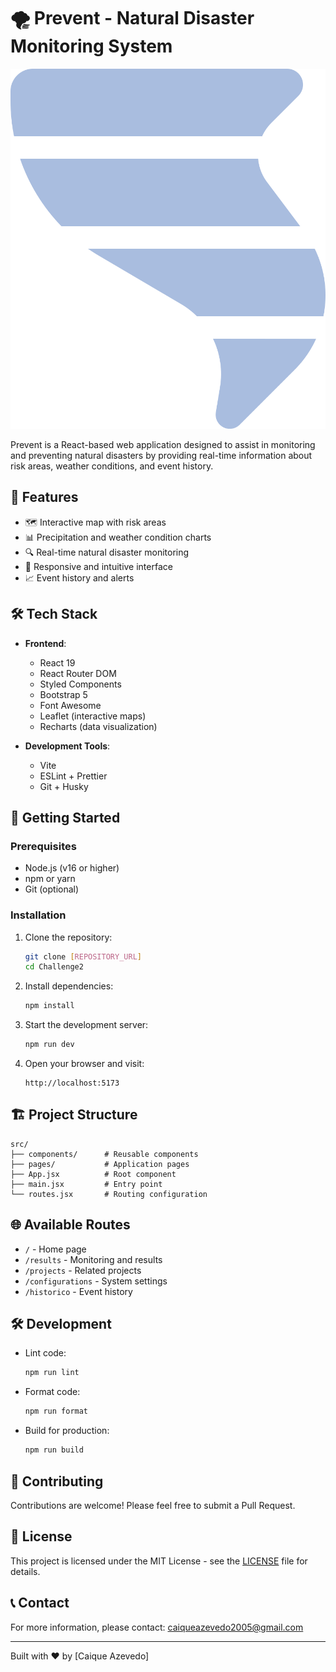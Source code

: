 # 🌪️ Prevent - Natural Disaster Monitoring System

![Prevent Logo](public/tornado-solid.svg)

Prevent is a React-based web application designed to assist in monitoring and preventing natural disasters by providing real-time information about risk areas, weather conditions, and event history.

## 🚀 Features

- 🗺️ Interactive map with risk areas
- 📊 Precipitation and weather condition charts
- 🔍 Real-time natural disaster monitoring
- 📱 Responsive and intuitive interface
- 📈 Event history and alerts

## 🛠️ Tech Stack

- **Frontend**:
  - React 19
  - React Router DOM
  - Styled Components
  - Bootstrap 5
  - Font Awesome
  - Leaflet (interactive maps)
  - Recharts (data visualization)

- **Development Tools**:
  - Vite
  - ESLint + Prettier
  - Git + Husky

## 🚀 Getting Started

### Prerequisites

- Node.js (v16 or higher)
- npm or yarn
- Git (optional)

### Installation

1. Clone the repository:
   ```bash
   git clone [REPOSITORY_URL]
   cd Challenge2
   ```

2. Install dependencies:
   ```bash
   npm install
   ```

3. Start the development server:
   ```bash
   npm run dev
   ```

4. Open your browser and visit:
   ```
   http://localhost:5173
   ```

## 🏗️ Project Structure

```
src/
├── components/      # Reusable components
├── pages/           # Application pages
├── App.jsx          # Root component
├── main.jsx         # Entry point
└── routes.jsx       # Routing configuration
```

## 🌐 Available Routes

- `/` - Home page
- `/results` - Monitoring and results
- `/projects` - Related projects
- `/configurations` - System settings
- `/historico` - Event history

## 🛠️ Development

- Lint code:
  ```bash
  npm run lint
  ```

- Format code:
  ```bash
  npm run format
  ```

- Build for production:
  ```bash
  npm run build
  ```

## 🤝 Contributing

Contributions are welcome! Please feel free to submit a Pull Request.

## 📝 License

This project is licensed under the MIT License - see the [LICENSE](LICENSE) file for details.

## 📞 Contact

For more information, please contact: [caiqueazevedo2005@gmail.com](mailto:caiqueazevedo2005@gmail.com)

---

Built with ❤️ by [Caique Azevedo]

